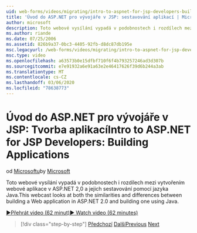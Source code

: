 ```yaml
---
uid: web-forms/videos/migrating/intro-to-aspnet-for-jsp-developers-building-applications
title: 'Úvod do ASP.NET pro vývojáře v JSP: sestavování aplikací | Microsoft Docs'
author: microsoft
description: Toto webové vysílání vypadá v podobnostech i rozdílech mezi vytvořením webové aplikace v ASP.NET 2,0 a jejich sestavování pomocí jazyka Java.
ms.author: riande
ms.date: 07/25/2006
ms.assetid: 826b9a37-0bc3-4405-92fb-d8dc87db195e
msc.legacyurl: /web-forms/videos/migrating/intro-to-aspnet-for-jsp-developers-building-applications
msc.type: video
ms.openlocfilehash: a63573b0e15dfbf710f6f4b793257246ad3d307b
ms.sourcegitcommit: e7e91932a6e91a63e2e46417626f39d6b244a3ab
ms.translationtype: MT
ms.contentlocale: cs-CZ
ms.lasthandoff: 03/06/2020
ms.locfileid: "78638773"
---
```

# <a name="intro-to-aspnet-for-jsp-developers-building-applications"></a><span data-ttu-id="66d94-103">Úvod do ASP.NET pro vývojáře v JSP: Tvorba aplikací</span><span class="sxs-lookup"><span data-stu-id="66d94-103">Intro to ASP.NET for JSP Developers: Building Applications</span></span>

<span data-ttu-id="66d94-104">od [Microsoftu](https://github.com/microsoft)</span><span class="sxs-lookup"><span data-stu-id="66d94-104">by [Microsoft](https://github.com/microsoft)</span></span>

<span data-ttu-id="66d94-105">Toto webové vysílání vypadá v podobnostech i rozdílech mezi vytvořením webové aplikace v ASP.NET 2,0 a jejich sestavování pomocí jazyka Java.</span><span class="sxs-lookup"><span data-stu-id="66d94-105">This webcast looks at both the similarities and differences between building a Web application in ASP.NET 2.0 and building one using Java.</span></span>

[<span data-ttu-id="66d94-106">&#9654;Přehrát video (62 minut)</span><span class="sxs-lookup"><span data-stu-id="66d94-106">&#9654; Watch video (62 minutes)</span></span>](https://channel9.msdn.com/Blogs/ASP-NET-Site-Videos/intro-to-aspnet-for-jsp-developers-building-applications)

> [!div class="step-by-step"]
> <span data-ttu-id="66d94-107">[Předchozí](intro-to-aspnet-for-jsp-developers-welcome-to-aspnet-20.md)
> [Další](intro-to-aspnet-for-coldfusion-developers-adding-aspnet-to-your-repertoire.md)</span><span class="sxs-lookup"><span data-stu-id="66d94-107">[Previous](intro-to-aspnet-for-jsp-developers-welcome-to-aspnet-20.md)
[Next](intro-to-aspnet-for-coldfusion-developers-adding-aspnet-to-your-repertoire.md)</span></span>
